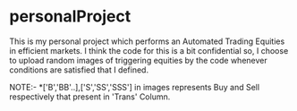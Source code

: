 # personalProject
This is my personal project which performs an Automated Trading Equities in efficient markets. I think the code for this is a bit confidential so, I choose to upload random images of triggering equities by the code whenever conditions are satisfied that I defined.

NOTE:-
*['B','BB'..],['S','SS','SSS'] in images represents Buy and Sell respectively that present in 'Trans' Column.


